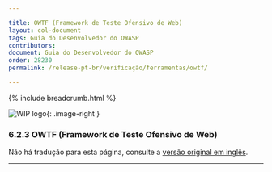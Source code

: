 ```yaml
---

title: OWTF (Framework de Teste Ofensivo de Web)
layout: col-document
tags: Guia do Desenvolvedor do OWASP
contributors:
document: Guia do Desenvolvedor do OWASP
order: 28230
permalink: /release-pt-br/verificação/ferramentas/owtf/

---
```


{% include breadcrumb.html %}

<style type="text/css">
.image-right {
  height: 180px;
  display: block;
  margin-left: auto;
  margin-right: auto;
  float: right;
}
</style>

![WIP logo](../../../assets/images/dg_wip.png "Trabalho em andamento"){: .image-right }

### 6.2.3 OWTF (Framework de Teste Ofensivo de Web)

Não há tradução para esta página, consulte a [versão original em inglês][release080203].

----

[release080203]: https://github.com/OWASP/www-project-developer-guide/blob/main/draft/08-verification/02-tools/03-owtf.md
